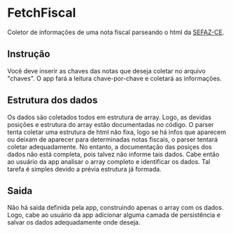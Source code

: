 # FetchFiscal
Coletor de informações de uma nota fiscal parseando o html da [SEFAZ-CE](http://nfe.sefaz.ce.gov.br/pages/index.jsf).

## Instrução
Você deve inserir as chaves das notas que deseja coletar no arquivo "chaves". O app fará a leitura chave-por-chave e coletará
as informações. 

## Estrutura dos dados
Os dados são coletados todos em estrutura de array. Logo, as devidas posições e estrutura do array estão documentadas no código.
O parser tenta coletar uma estrutura de html não fixa, logo se há infos que aparecem ou deixam de aparecer para determinadas
notas fiscais, o parser tentará coletar adequadamente. No entanto, a documentação das posiçes dos dados não está completa, pois
talvez não informe tais dados. Cabe então ao usuário da app analisar o array completo e identificar os dados. Tal tarefa é simples
devido a prévia estrutura já formada.

## Saida
Não há saida definida pela app, construindo apenas o array com os dados. Logo, cabe ao usuário da app adicionar alguma camada
de persistência e salvar os dados adequadamente onde deseja.
